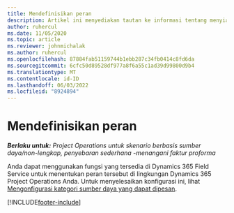 ```yaml
---
title: Mendefinisikan peran
description: Artikel ini menyediakan tautan ke informasi tentang menyiapkan kategori sumber daya yang dapat dipesan.
author: ruhercul
ms.date: 11/05/2020
ms.topic: article
ms.reviewer: johnmichalak
ms.author: ruhercul
ms.openlocfilehash: 87884fab51159744b1ebb287c34fb0414c8fd6da
ms.sourcegitcommit: 6cfc50d89528df977a8f6a55c1ad39d99800d9b4
ms.translationtype: MT
ms.contentlocale: id-ID
ms.lasthandoff: 06/03/2022
ms.locfileid: "8924894"
---
```

# <a name="define-roles"></a>Mendefinisikan peran

_**Berlaku untuk:** Project Operations untuk skenario berbasis sumber daya/non-lengkap, penyebaran sederhana -menangani faktur proforma_

Anda dapat menggunakan fungsi yang tersedia di Dynamics 365 Field Service untuk menentukan peran tersebut di lingkungan Dynamics 365 Project Operations Anda. Untuk menyelesaikan konfigurasi ini, lihat [Mengonfigurasi kategori sumber daya yang dapat dipesan](/dynamics365/field-service/set-up-bookable-resource-categories).


[!INCLUDE[footer-include](../includes/footer-banner.md)]